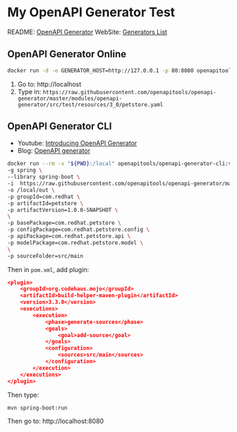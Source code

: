 # My OpenAPI Generator Test

README: [OpenAPI Generator](https://github.com/OpenAPITools/openapi-generator#16---docker)
WebSite: [Generators List](https://openapi-generator.tech/docs/generators/)

## OpenAPI Generator Online

```bash
docker run -d -e GENERATOR_HOST=http://127.0.0.1 -p 80:8080 openapitools/openapi-generator-online:v6.0.1
```

1. Go to: http://localhost
2. Type in: `https://raw.githubusercontent.com/openapitools/openapi-generator/master/modules/openapi-generator/src/test/resources/3_0/petstore.yaml`

## OpenAPI Generator CLI

- Youtube: [Introducing OpenAPI Generator](https://www.youtube.com/watch?v=t4jaTC7QjMg&t=286s)
- Blog: [OpenAPI generator](https://qiita.com/amuyikam/items/e8a45daae59c68be0fc8)

```bash
docker run --rm -v "${PWD}:/local" openapitools/openapi-generator-cli:v6.0.1 generate \
-g spring \
--library spring-boot \
-i  https://raw.githubusercontent.com/openapitools/openapi-generator/master/modules/openapi-generator/src/test/resources/3_0/petstore.yaml \
-o /local/out \
-p groupId=com.redhat \
-p artifactId=petstore \
-p artifactVersion=1.0.0-SNAPSHOT \
\
-p basePackage=com.redhat.petstore \
-p configPackage=com.redhat.petstore.config \
-p apiPackage=com.redhat.petstore.api \
-p modelPackage=com.redhat.petstore.model \
\
-p sourceFolder=src/main
```

Then in `pom.xml`, add plugin:

```json
<plugin>
    <groupId>org.codehaus.mojo</groupId>
    <artifactId>build-helper-maven-plugin</artifactId>
    <version>3.3.0</version>
    <executions>
        <execution>
            <phase>generate-sources</phase>
            <goals>
                <goal>add-source</goal>
            </goals>
            <configuration>
                <sources>src/main</sources>
            </configuration>
        </execution>
    </executions>
</plugin>
```

Then type:

```bash
mvn spring-boot:run
```

Then go to: http://localhost:8080
